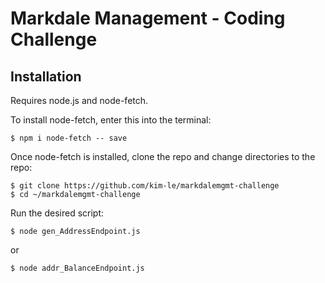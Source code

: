 # Markdale Management - Coding Challenge

## Installation
Requires node.js and node-fetch.

To install node-fetch, enter this into the terminal:
```
$ npm i node-fetch -- save
```

Once node-fetch is installed, clone the repo and change directories to the repo:
```
$ git clone https://github.com/kim-le/markdalemgmt-challenge
$ cd ~/markdalemgmt-challenge
```

Run the desired script:
```
$ node gen_AddressEndpoint.js
```
or
```
$ node addr_BalanceEndpoint.js
```
